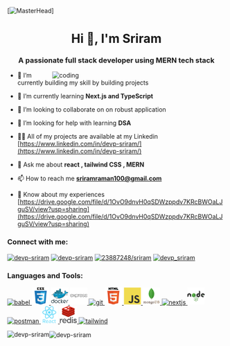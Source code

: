 [![MasterHead](https://miro.medium.com/v2/resize:fit:679/1*L_QoAG863l8QvqxpNyBiqw.gif)]
<h1 align="center">Hi 👋, I'm Sriram</h1>
<h3 align="center">A passionate full stack developer using MERN tech stack</h3>
<img align="right" alt="coding" width="400" src="https://media.licdn.com/dms/image/D5612AQHmfXu03WIBhA/article-cover_image-shrink_720_1280/0/1689012633580?e=2147483647&v=beta&t=tLTJ7NRLZEh7NzJTurK5kVFyZuhqvEo_QRXMfZEilPs"> 

- 🔭 I’m currently building my skill by building projects

- 🌱 I’m currently learning **Next.js and TypeScript**

- 👯 I’m looking to collaborate on on robust application

- 🤝 I’m looking for help with learning **DSA**

- 👨‍💻 All of my projects are available at my Linkedin [https://www.linkedin.com/in/devp-sriram/](https://www.linkedin.com/in/devp-sriram/)

- 💬 Ask me about **react , tailwind CSS , MERN**

- 📫 How to reach me **sriramraman100@gmail.com**

- 📄 Know about my experiences [https://drive.google.com/file/d/1OvO9dnvH0qSDWzppdv7KRcBWOaLJguSV/view?usp=sharing](https://drive.google.com/file/d/1OvO9dnvH0qSDWzppdv7KRcBWOaLJguSV/view?usp=sharing)

<h3 align="left">Connect with me:</h3>
<p align="left">
<a href="https://codepen.io/devp-sriram" target="blank"><img align="center" src="https://raw.githubusercontent.com/rahuldkjain/github-profile-readme-generator/master/src/images/icons/Social/codepen.svg" alt="devp-sriram" height="30" width="40" /></a>
<a href="https://linkedin.com/in/devp-sriram" target="blank"><img align="center" src="https://raw.githubusercontent.com/rahuldkjain/github-profile-readme-generator/master/src/images/icons/Social/linked-in-alt.svg" alt="devp-sriram" height="30" width="40" /></a>
<a href="https://stackoverflow.com/users/23887248/sriram" target="blank"><img align="center" src="https://raw.githubusercontent.com/rahuldkjain/github-profile-readme-generator/master/src/images/icons/Social/stack-overflow.svg" alt="23887248/sriram" height="30" width="40" /></a>
<a href="https://instagram.com/devp_sriram" target="blank"><img align="center" src="https://raw.githubusercontent.com/rahuldkjain/github-profile-readme-generator/master/src/images/icons/Social/instagram.svg" alt="devp_sriram" height="30" width="40" /></a>
</p>

<h3 align="left">Languages and Tools:</h3>
<p align="left"> <a href="https://babeljs.io/" target="_blank" rel="noreferrer"> <img src="https://www.vectorlogo.zone/logos/babeljs/babeljs-icon.svg" alt="babel" width="40" height="40"/> </a> <a href="https://www.w3schools.com/css/" target="_blank" rel="noreferrer"> <img src="https://raw.githubusercontent.com/devicons/devicon/master/icons/css3/css3-original-wordmark.svg" alt="css3" width="40" height="40"/> </a> <a href="https://www.docker.com/" target="_blank" rel="noreferrer"> <img src="https://raw.githubusercontent.com/devicons/devicon/master/icons/docker/docker-original-wordmark.svg" alt="docker" width="40" height="40"/> </a> <a href="https://expressjs.com" target="_blank" rel="noreferrer"> <img src="https://raw.githubusercontent.com/devicons/devicon/master/icons/express/express-original-wordmark.svg" alt="express" width="40" height="40"/> </a> <a href="https://git-scm.com/" target="_blank" rel="noreferrer"> <img src="https://www.vectorlogo.zone/logos/git-scm/git-scm-icon.svg" alt="git" width="40" height="40"/> </a> <a href="https://www.w3.org/html/" target="_blank" rel="noreferrer"> <img src="https://raw.githubusercontent.com/devicons/devicon/master/icons/html5/html5-original-wordmark.svg" alt="html5" width="40" height="40"/> </a> <a href="https://developer.mozilla.org/en-US/docs/Web/JavaScript" target="_blank" rel="noreferrer"> <img src="https://raw.githubusercontent.com/devicons/devicon/master/icons/javascript/javascript-original.svg" alt="javascript" width="40" height="40"/> </a> <a href="https://www.mongodb.com/" target="_blank" rel="noreferrer"> <img src="https://raw.githubusercontent.com/devicons/devicon/master/icons/mongodb/mongodb-original-wordmark.svg" alt="mongodb" width="40" height="40"/> </a> <a href="https://nextjs.org/" target="_blank" rel="noreferrer"> <img src="https://cdn.worldvectorlogo.com/logos/nextjs-2.svg" alt="nextjs" width="40" height="40"/> </a> <a href="https://nodejs.org" target="_blank" rel="noreferrer"> <img src="https://raw.githubusercontent.com/devicons/devicon/master/icons/nodejs/nodejs-original-wordmark.svg" alt="nodejs" width="40" height="40"/> </a> <a href="https://postman.com" target="_blank" rel="noreferrer"> <img src="https://www.vectorlogo.zone/logos/getpostman/getpostman-icon.svg" alt="postman" width="40" height="40"/> </a> <a href="https://reactjs.org/" target="_blank" rel="noreferrer"> <img src="https://raw.githubusercontent.com/devicons/devicon/master/icons/react/react-original-wordmark.svg" alt="react" width="40" height="40"/> </a> <a href="https://redis.io" target="_blank" rel="noreferrer"> <img src="https://raw.githubusercontent.com/devicons/devicon/master/icons/redis/redis-original-wordmark.svg" alt="redis" width="40" height="40"/> </a> <a href="https://tailwindcss.com/" target="_blank" rel="noreferrer"> <img src="https://www.vectorlogo.zone/logos/tailwindcss/tailwindcss-icon.svg" alt="tailwind" width="40" height="40"/> </a> </p>

<p><img align="left" src="https://github-readme-stats.vercel.app/api/top-langs?username=devp-sriram&show_icons=true&locale=en&layout=compact" alt="devp-sriram" /></p>


<p><img align="center" src="https://github-readme-streak-stats.herokuapp.com/?user=devp-sriram&" alt="devp-sriram" /></p>
